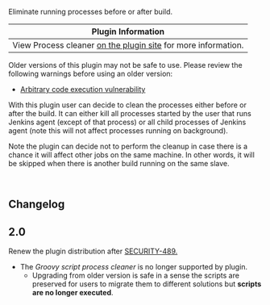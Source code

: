 Eliminate running processes before or after build.

| Plugin Information                                                                                              |
|-----------------------------------------------------------------------------------------------------------------|
| View Process cleaner [on the plugin site](https://plugins.jenkins.io/proc-cleaner-plugin) for more information. |

Older versions of this plugin may not be safe to use. Please review the
following warnings before using an older version:

-   [Arbitrary code execution
    vulnerability](https://jenkins.io/security/advisory/2017-04-10/)

With this plugin user can decide to clean the processes either before or
after the build. It can either kill all processes started by the user
that runs Jenkins agent (except of that process) or all child processes
of Jenkins agent (note this will not affect processes running on
background).

Note the plugin can decide not to perform the cleanup in case there is a
chance it will affect other jobs on the same machine. In other words, it
will be skipped when there is another build running on the same slave.

 

## Changelog

## 2.0

Renew the plugin distribution after
[SECURITY-489.](https://issues.jenkins-ci.org/browse/SECURITY-489)

-   The *Groovy script process cleaner* is no longer supported by
    plugin.
    -   Upgrading from older version is safe in a sense the scripts are
        preserved for users to migrate them to different solutions but
        **scripts are no longer executed**.
